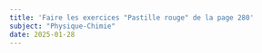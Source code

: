 ```yaml
---
title: 'Faire les exercices "Pastille rouge" de la page 280'
subject: "Physique-Chimie"
date: 2025-01-28
---
```

